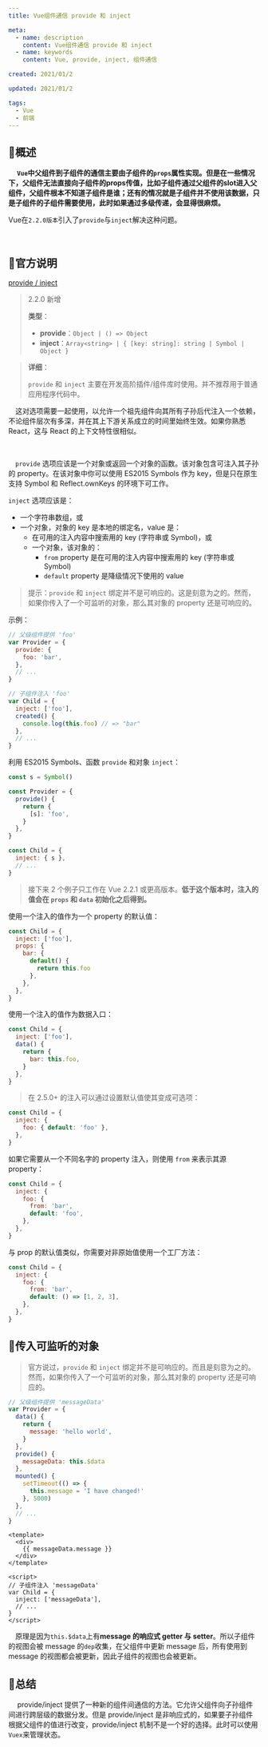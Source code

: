 ```yaml
---
title: Vue组件通信 provide 和 inject

meta:
  - name: description
    content: Vue组件通信 provide 和 inject
  - name: keywords
    content: Vue, provide, inject, 组件通信

created: 2021/01/2

updated: 2021/01/2

tags:
  - Vue
  - 前端
---
```


## 💞概述

**&emsp; `Vue`中父组件到子组件的通信主要由子组件的`props`属性实现。但是在一些情况下，父组件无法直接向子组件的props传值，比如子组件通过父组件的slot进入父组件，父组件根本不知道子组件是谁；还有的情况就是子组件并不使用该数据，只是子组件的子组件需要使用，此时如果通过多级传递，会显得很麻烦。**

Vue在`2.2.0版本`引入了`provide`与`inject`解决这种问题。

<br>

## 💞官方说明

[provide / inject](https://cn.vuejs.org/v2/api/#provide-inject)

> 2.2.0 新增
>
> **类型**：
>
> - **provide**：`Object | () => Object`
> - **inject**：`Array<string> | { [key: string]: string | Symbol | Object }`

>**详细**：
>
> `provide` 和 `inject` 主要在开发高阶插件/组件库时使用。并不推荐用于普通应用程序代码中。

&emsp;这对选项需要一起使用，以允许一个祖先组件向其所有子孙后代注入一个依赖，不论组件层次有多深，并在其上下游关系成立的时间里始终生效。如果你熟悉 React，这与 React 的上下文特性很相似。

<br>

&emsp;`provide` 选项应该是一个对象或返回一个对象的函数。该对象包含可注入其子孙的 property。在该对象中你可以使用 ES2015 Symbols 作为 key，但是只在原生支持 Symbol 和 Reflect.ownKeys 的环境下可工作。

`inject` 选项应该是：

- 一个字符串数组，或
- 一个对象，对象的 key 是本地的绑定名，value 是：
  - 在可用的注入内容中搜索用的 key (字符串或 Symbol)，或
  - 一个对象，该对象的：
    - `from` property 是在可用的注入内容中搜索用的 key (字符串或 Symbol)
    - `default` property 是降级情况下使用的 value

> 提示：`provide` 和 `inject` 绑定并不是可响应的。这是刻意为之的。然而，如果你传入了一个可监听的对象，那么其对象的 property 还是可响应的。

示例：

```javascript
// 父级组件提供 'foo'
var Provider = {
  provide: {
    foo: 'bar',
  },
  // ...
}

// 子组件注入 'foo'
var Child = {
  inject: ['foo'],
  created() {
    console.log(this.foo) // => "bar"
  },
  // ...
}
```

利用 ES2015 Symbols、函数 `provide` 和对象 `inject`：

```javascript
const s = Symbol()

const Provider = {
  provide() {
    return {
      [s]: 'foo',
    }
  },
}

const Child = {
  inject: { s },
  // ...
}
```

> 接下来 2 个例子只工作在 Vue 2.2.1 或更高版本。**低于这个版本时，注入的值会在 `props` 和 `data` 初始化之后得到。**

使用一个注入的值作为一个 property 的默认值：

```javascript
const Child = {
  inject: ['foo'],
  props: {
    bar: {
      default() {
        return this.foo
      },
    },
  },
}
```

使用一个注入的值作为数据入口：

```javascript
const Child = {
  inject: ['foo'],
  data() {
    return {
      bar: this.foo,
    }
  },
}
```

> 在 2.5.0+ 的注入可以通过设置默认值使其变成可选项：

```javascript
const Child = {
  inject: {
    foo: { default: 'foo' },
  },
}
```

如果它需要从一个不同名字的 property 注入，则使用 `from` 来表示其源 property：

```javascript
const Child = {
  inject: {
    foo: {
      from: 'bar',
      default: 'foo',
    },
  },
}
```

与 prop 的默认值类似，你需要对非原始值使用一个工厂方法：

```javascript
const Child = {
  inject: {
    foo: {
      from: 'bar',
      default: () => [1, 2, 3],
    },
  },
}
```

## 💞传入可监听的对象

> 官方说过，`provide` 和 `inject` 绑定并不是可响应的。而且是刻意为之的。然而，如果你传入了一个可监听的对象，那么其对象的 property 还是可响应的。

```javascript
// 父级组件提供 'messageData'
var Provider = {
  data() {
    return {
      message: 'hello world',
    }
  },
  provide() {
    messageData: this.$data
  },
  mounted() {
    setTimeout(() => {
      this.message = 'I have changed!'
    }, 5000)
  },
  // ...
}
```

```vue
<template>
  <div>
    {{ messageData.message }}
  </div>
</template>

<script>
// 子组件注入 'messageData'
var Child = {
  inject: ['messageData'],
  // ...
}
</script>
```

&emsp;原理是因为`this.$data`上有**message 的响应式 getter 与 setter**。所以子组件的视图会被 message 的`dep`收集，在父组件中更新 message 后，所有使用到 message 的视图都会被更新，因此子组件的视图也会被更新。

## 💞总结

&emsp; provide/inject 提供了一种新的组件间通信的方法。它允许父组件向子孙组件间进行跨层级的数据分发。但是 provide/inject 是非响应式的，如果要子孙组件根据父组件的值进行改变，provide/inject 机制不是一个好的选择。此时可以使用`Vuex`来管理状态。
